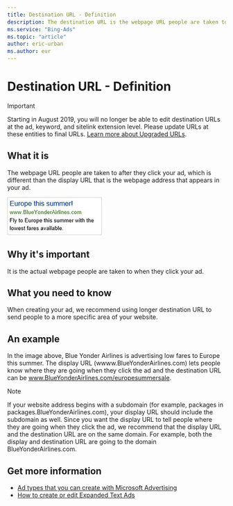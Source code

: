 ```yaml
---
title: Destination URL - Definition
description: The destination URL is the webpage URL people are taken to after they click your ad, which is different than the display URL that is the webpage address that appears in your ad.
ms.service: "Bing-Ads"
ms.topic: "article"
author: eric-urban
ms.author: eur
---
```


# Destination URL - Definition

> [!IMPORTANT]
> Starting in August 2019, you will no longer be able to edit destination URLs at the ad, keyword, and sitelink extension level. Please update URLs at these entities to final URLs. [Learn more about Upgraded URLs](./hlp_BA_CONC_UpgradeURL_MigrateFAQ.md).

## What it is

The webpage URL people are taken to after they click your ad, which is different than the display URL that is the webpage address that appears in your ad.

![Example of an ad](../images/BA_Misc_AdExample.jpg)

## Why it's important

It is the actual webpage people are taken to when they click your ad.

## What you need to know

When creating your ad, we recommend using longer destination URL to send people to a more specific area of your website.

## An example

In the image above, Blue Yonder Airlines is advertising low fares to Europe this summer. The display URL (wwww.BlueYonderAirlines.com) lets people know where they are going when they click the ad and the destination URL can be www.BlueYonderAirlines.com/europesummersale.

> [!NOTE]
> If your website address begins with a subdomain (for example, packages in packages.BlueYonderAirlines.com), your display URL should include the subdomain as well.
> Since you want the display URL to tell people where they are going when they click the ad, we recommend that the display URL and the destination URL are on the same domain. For example, both the display and destination URL are going to the domain BlueYonderAirlines.com.

## Get more information

- [Ad types that you can create with Microsoft Advertising](./hlp_BA_CONC_AdOptions.md)
- [How to create or edit Expanded Text Ads](./hlp_BA_PROC_CreateEXTA.md)


